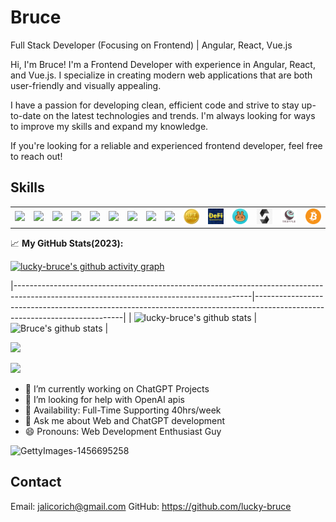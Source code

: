 # Bruce
Full Stack Developer (Focusing on Frontend) | Angular, React, Vue.js


Hi, I'm Bruce! I'm a Frontend Developer with experience in Angular, React, and Vue.js. I specialize in creating modern web applications that are both user-friendly and visually appealing. 

I have a passion for developing clean, efficient code and strive to stay up-to-date on the latest technologies and trends. I'm always looking for ways to improve my skills and expand my knowledge.

If you're looking for a reliable and experienced frontend developer, feel free to reach out!

## Skills
<table>
  <tr>
      <td><img src="https://cdn.iconscout.com/icon/free/png-128/javascript-1174950.png" width="200"></td>
      <td><img src="https://cdn.iconscout.com/icon/free/png-128/node-1174925.png" width="200"></td>
      <td><img src="https://cdn.iconscout.com/icon/free/png-128/react-1175109.png" width="200"></td>
      <td><img src="https://cdn.iconscout.com/icon/free/png-128/vue-282497.png" width="200"></td>
      <td><img src="https://cdn.iconscout.com/icon/free/png-64/angular-226066.png" width="200"></td>
      <td><img src="https://cdn.iconscout.com/icon/free/png-64/html5-42-1175210.png" width="200"></td>
      <td><img src="https://cdn.iconscout.com/icon/free/png-64/css3-10-1175238.png" width="200"></td>
      <td><img src="https://cdn.iconscout.com/icon/free/png-64/php-28-226043.png" width="200"></td>
      <td><img src="go.png" width="200"></td>
      <td><img src="https://github.com/kroim/profile/blob/master/icons/icon_nft.png?raw=true" width="200"></td>
      <td><img src="https://github.com/kroim/profile/blob/master/icons/icon_defi.png?raw=true" width="200"></td>
      <td><img src="https://github.com/kroim/profile/blob/master/icons/icon_pancake.png?raw=true" width="200"></td>
      <td><img src="https://github.com/kroim/profile/blob/master/icons/icon_solidity.png?raw=true" width="200"></td>
      <td><img src="https://github.com/kroim/profile/blob/master/icons/icon_truffle.png?raw=true" width="200"></td>
      <td><img src="https://github.com/kroim/profile/blob/master/icons/icon_bitcoin.png?raw=true" width="200"></td>
  </tr>  
</table>

<!-- ### Projects
<table>
    <thead align="center">
        <tr>
            <td><a href="https://divvy.bet/">DIVVY</a></td>
            <td><a href="https://app.hunterdoge.com/">HunterDoge</a></td>
            <td><a href="https://aurum.dragoncrypto.io/">Dragon Crypto Gaming</a></td>
            <td><a href="https://pepemon.world/">Pepemon</a></td>           
            <td><a href="https://don-key.finance/">Don-Key Finance</a></td>
        </tr>
    </thead>
    <tbody>
        <tr>
            <td>
                <a href="https://divvy.bet/">
                    <img src="divvy.png" width="200">
                </a>
            </td>  
            <td>
                <a href="https://app.hunterdoge.com/">
                    <img src="hunterdoge.png" width="200" style="margin:8px auto">
                </a>
            </td>
            <td>
                <a href="https://aurum.dragoncrypto.io/">
                    <img src="dcau.png" width="200" style="margin:8px auto">
                </a>
            </td>
            <td>
                <a href="https://pepemon.world/">
                    <img src="pepemon.png" width="200" style="margin:8px auto;">
                </a>
            </td>           
            <td>
              <a href="https://don-key.finance/">
                  <img src="don-key.png" width="200">
              </a>
            </td>
        </tr>
  </tbody>
</table>
<table>
  <thead align="center">
      <tr>
          <td><a href="https://legaltechnologyhub.com/">LegalTtechnologyHub</a></td>
          <td><a href="https://klassroom.co/">Klassroom</a></td>       
          <td><a href="https://www.storeled.fr/">StorLed</a></td>    
          <td><a href="https://www.screensaver.world/">ScreenSaverWorld</a></td>      
          <td><a href="https://holmcare.com/">HolmCare</a></td>
      </tr>
  </thead>
  <tbody>
    <tr>
        <td>
            <a href="https://legaltechnologyhub.com/">
                <img src="legal.png" width="200" style="margin:8px auto">
            </a>
        </td>
        <td>
            <a href="https://klassroom.co/">
                <img src="klassboard.png" width="200" style="margin:8px auto;">
            </a>
        </td>           
        <td>
            <a href="https://www.storeled.fr/">
                <img src="storeled.png" width="200">
            </a>
        </td>
        <td>
            <a href="https://www.screensaver.world/">
                <img src="screensaver.png" width="200" style="margin:8px auto;">
            </a>
        </td> 
        <td>
            <a href="https://holmcare.com/">
                <img src="holmcare.png" width="200">
            </a>
        </td>                      
    </tr>
  </tbody>
</table> -->

📈 **My GitHub Stats(2023):**

[![lucky-bruce's github activity graph](https://github-readme-activity-graph.cyclic.app/graph?username=lucky-bruce&theme=github-compact)](https://github.com/lucky-bruce/github-readme-activity-graph)

|-----------------------------------------------------------------------------------------------------------------------------------------|---------------------------------------------------------------------------------------------------------------------------|
| ![lucky-bruce's github stats](https://github-readme-stats.vercel.app/api?username=lucky-bruce&show_icons=true&theme=radical&include_all_commits=true) | ![Bruce's github stats](https://github-readme-stats.vercel.app/api/top-langs/?username=lucky-bruce&theme=radical&layout=compact) |

<img src="https://github-readme-streak-stats.herokuapp.com/?user=lucky-bruce"></img>

<!--   profile-green-animate -->
![](./profile-3d-contrib/profile-green-animate.svg)


- 🔭 I’m currently working on ChatGPT Projects
- 🤔 I’m looking for help with OpenAI apis
- 🚀 Availability: Full-Time Supporting 40hrs/week
- 💬 Ask me about Web and ChatGPT development
- 😄 Pronouns: Web Development Enthusiast Guy

![GettyImages-1456695258](https://github.com/lucky-bruce/lucky-bruce/assets/90888370/bfb0e359-013a-419f-8b6b-7de276487e98)

## Contact
Email: jalicorich@gmail.com
GitHub: https://github.com/lucky-bruce
